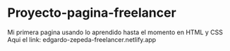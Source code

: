 # Proyecto-pagina-freelancer
Mi primera pagina usando lo aprendido hasta el momento en HTML y CSS
Aqui el link: edgardo-zepeda-freelancer.netlify.app
